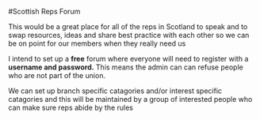 #Scottish Reps Forum

This would be a great place for all of the reps in Scotland to speak and to swap resources, ideas and share best practice with each other so 
we can be on point for our members when they really need us

I intend to set up a **free** forum where everyone will need to register with a **username and password.** This means the admin can
can refuse people who are not part of the union. 

We can set up branch specific catagories and/or interest specific catagories and this will be maintained by a group of interested 
people who can make sure reps abide by the rules
